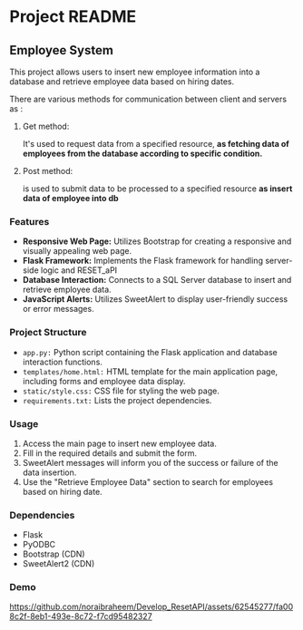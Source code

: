 <!DOCTYPE html>
<html lang="en">

<head>
<meta charset="UTF-8">
<meta name="viewport" content="width=device-width, initial-scale=1.0">
<title>Employee Management System - README</title>

</head>

<body>

<h1>Project README</h1>

<h2>Employee System</h2>

<p>This project allows users to insert new employee information into a database and retrieve employee data based on hiring dates.</p>
<p>There are various methods for communication between client and servers as :</p>
<ol>
      <li>Get method:</li>
      <p>It's used to request data from a specified resource, <b> as fetching data of employees from the database according to specific condition.</b></p>
      <li>Post method:</li>
      <p>is used to submit data to be processed to a specified resource <b> as insert data of employee into db </b></p>
</ol>

<h3>Features</h3>

<ul>
  <li><strong>Responsive Web Page:</strong> Utilizes Bootstrap for creating a responsive and visually appealing web page.</li>
  <li><strong>Flask Framework:</strong> Implements the Flask framework for handling server-side logic and RESET_aPI</li>
  <li><strong>Database Interaction:</strong> Connects to a SQL Server database to insert and retrieve employee data.</li>
  <li><strong>JavaScript Alerts:</strong> Utilizes SweetAlert to display user-friendly success or error messages.</li>
</ul>

<h3>Project Structure</h3>

<ul>
  <li><code>app.py:</code> Python script containing the Flask application and database interaction functions.</li>
  <li><code>templates/home.html:</code> HTML template for the main application page, including forms and employee data display.</li>
  <li><code>static/style.css:</code> CSS file for styling the web page.</li>
  <li><code>requirements.txt:</code> Lists the project dependencies.</li>
</ul>


<h3>Usage</h3>

<ol>
  <li>Access the main page to insert new employee data.</li>
  <li>Fill in the required details and submit the form.</li>
  <li>SweetAlert messages will inform you of the success or failure of the data insertion.</li>
  <li>Use the "Retrieve Employee Data" section to search for employees based on hiring date.</li>
</ol>

<h3>Dependencies</h3>

<ul>
  <li>Flask</li>
  <li>PyODBC</li>
  <li>Bootstrap (CDN)</li>
  <li>SweetAlert2 (CDN)</li>
</ul>


<h3>Demo</h3>

https://github.com/noraibraheem/Develop_ResetAPI/assets/62545277/fa008c2f-8eb1-493e-8c72-f7cd95482327

</body>

</html>
